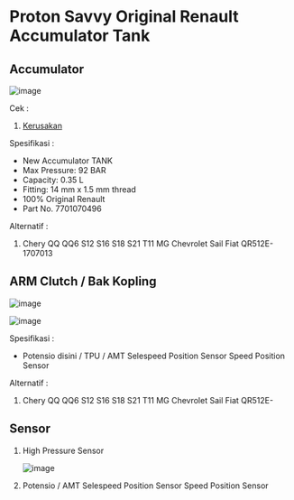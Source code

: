 # Proton Savvy Original Renault Accumulator Tank

## Accumulator

![image](https://github.com/otopedia/proton/assets/11188109/f1767a26-b409-4d65-a352-d812ac596eaa)

Cek :
1. [Kerusakan](https://www.facebook.com/watch/?v=833640103803299)

Spesifikasi : 
* New Accumulator TANK
* Max Pressure: 92 BAR
* Capacity: 0.35 L
* Fitting: 14 mm x 1.5 mm thread
* 100% Original Renault
* Part No. 7701070496

Alternatif :
1. Chery QQ QQ6 S12 S16 S18 S21 T11 MG Chevrolet Sail Fiat QR512E-1707013

## ARM Clutch / Bak Kopling

![image](https://github.com/otopedia/proton/assets/11188109/debf1bd1-d1fe-4079-802e-5aa32aae3f53)

![image](https://github.com/otopedia/proton/assets/11188109/21179f17-3d29-485d-891c-620191a486b6)

Spesifikasi :
* Potensio disini / TPU / AMT Selespeed Position Sensor Speed Position Sensor

Alternatif :
1. Chery QQ QQ6 S12 S16 S18 S21 T11 MG Chevrolet Sail Fiat QR512E-

## Sensor
1. High Pressure Sensor

   ![image](https://github.com/otopedia/proton/assets/11188109/d0347be8-c85f-43c9-a371-957b1a07f715)

2. Potensio / AMT Selespeed Position Sensor Speed Position Sensor
